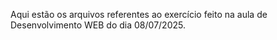 Aqui estão os arquivos referentes ao exercício feito na aula de Desenvolvimento WEB do dia 08/07/2025.
